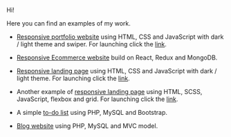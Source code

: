 Hi!

Here you can find an examples of my work.

* <a href="https://github.com/evg13ny/alexa-portfolio-website/" target="_blank">Responsive portfolio website</a> using HTML, CSS and JavaScript with dark / light theme and swiper. For launching click the <a href="https://evg13ny.github.io/alexa-portfolio-website/" target="_blank">link</a>.

* <a href="https://github.com/evg13ny/evroset/" target="_blank">Responsive Ecommerce website</a> build on React, Redux and MongoDB.

* <a href="https://github.com/evg13ny/restaurant-landing-page/" target="_blank">Responsive landing page</a> using HTML, CSS and JavaScript with dark / light theme. For launching click the <a href="https://evg13ny.github.io/restaurant-landing-page/" target="_blank">link</a>.

* Another example of <a href="https://github.com/evg13ny/easybank-landing-page/" target="_blank">responsive landing page</a> using HTML, SCSS, JavaScript, flexbox and grid. For launching click the <a href="https://evg13ny.github.io/easybank-landing-page/" target="_blank">link</a>.

* A simple <a href="https://github.com/evg13ny/examples/tree/main/to-do%20list" target="_blank">to-do list</a> using PHP, MySQL and Bootstrap.

* <a href="https://github.com/evg13ny/examples/tree/main/blog%20website" target="_blank">Blog website</a> using PHP, MySQL and MVC model.